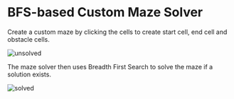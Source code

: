 # BFS-based Custom Maze Solver

<p>
  Create a custom maze by clicking the cells to create start cell, end cell and obstacle cells.
</p>

![unsolved](https://github.com/dawnorak/maze-solver/assets/94104558/0f2ef9c5-b21a-4b6c-be69-477bde974651)

<p>
  The maze solver then uses Breadth First Search to solve the maze if a solution exists.
</p>

![solved](https://github.com/dawnorak/maze-solver/assets/94104558/b473782c-0c68-4ddf-8cab-fba28b7bc60d)

